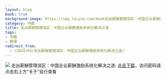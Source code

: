 ```yaml
---
layout: blog
book: true
background-image: https://img.locyoo.com/book走出薪酬管理误区：中国企业薪酬激励系统化解决之道.jpg
category: 书籍
title: 走出薪酬管理误区：中国企业薪酬激励系统化解决之道
tags:
- 书籍
- 管理
redirect_from:
  - /2024/03/走出薪酬管理误区：中国企业薪酬激励系统化解决之道/
---
```

![](https://img.locyoo.com/book走出薪酬管理误区：中国企业薪酬激励系统化解决之道.jpg)
走出薪酬管理误区：中国企业薪酬激励系统化解决之道: <a name = "ref1" href="https://url18.ctfile.com/f/50983618-1041255202-6f28c3?p=3619">点击下载</a>，访问密码请点击右上方“关于”自行查看